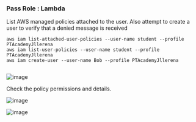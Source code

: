### Pass Role : Lambda

 List AWS managed policies attached to the user. Also attempt to create a user to verify that a denied message is received 
 
```
aws iam list-attached-user-policies --user-name student --profile PTAcademyJllerena
aws iam list-user-policies --user-name student --profile PTAcademyJllerena
aws iam create-user --user-name Bob --profile PTAcademyJllerena
 
```
![image](https://user-images.githubusercontent.com/46797181/224526113-bcf89a03-6a78-4795-a59c-c3d7cf920327.png)

Check the policy permissions and details.

![image](https://user-images.githubusercontent.com/46797181/224526152-523acc00-e589-41f4-9637-3dd482379a4c.png)


![image](https://user-images.githubusercontent.com/46797181/224526207-53e767a1-e25e-423f-a159-f6cc01938f2a.png)










